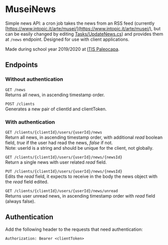 # MuseiNews
Simple news API: a cron job takes the news from an RSS feed (currently [https://www.intopic.it/arte/musei/](https://www.intopic.it/arte/musei/), but can be easily changed by editing [Tasks/UpdateNews.cs](Tasks/UpdateNews.cs)) and provides them at `/news` endpoint. Designed for use with client applications.

Made during school year 2019/2020 at [ITIS Paleocapa](https://itispaleocapa.edu.it).

## Endpoints
### Without authentication
`GET /news`  
Returns all news, in ascending timestamp order.

`POST /clients`  
Generates a new pair of clientId and clientToken.

### With authentication
`GET /clients/{clientId}/users/{userId}/news`  
Return all news, in ascending timestamp order, with additional *read* boolean field, *true* if the user had read the news, *false* if not.  
Note: userId is a string and should be unique for the client, not globally.

`GET /clients/{clientId}/users/{userId}/news/{newsId}`  
Return a single news with user related *read* field.

`PUT /clients/{clientId}/users/{userId}/news/{newsId}`  
Edits the *read* field, it expects to receive in the body the news object with the *read* field edited.

`GET /clients/{clientId}/users/{userId}/news/unread`  
Returns user unread news, in ascending timestamp order with *read* field (always false).

## Authentication
Add the following header to the requests that need authentication:
```
Authorization: Bearer <clientToken>
```
